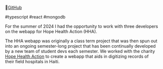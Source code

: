 🐙<a href="https://github.com/drbfraser/HHA-HaitiHospital" target="_blank">GitHub</a>

#typescript  #react  #mongodb

For the summer of 2024 I had the opportunity to work with three developers on the webapp for Hope Health Action (HHA). 

The HHA webapp was originally a class term project that was then spun out into an ongoing semester-long project that has been continually developed by a new team of student devs each semester. We worked with the charity [Hope Health Action](https://www.hopehealthaction.org/) to create a webapp that aids in digitizing records of their field hospitals in Haiti. 






